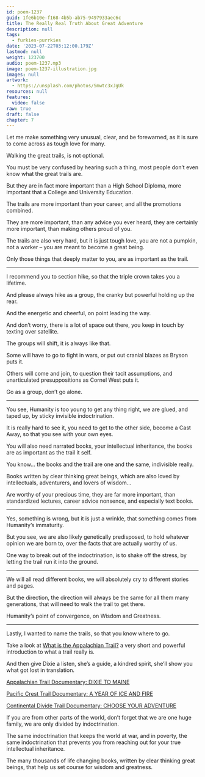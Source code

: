 ```yaml
---
id: poem-1237
guid: 1fe6b10e-f168-4b5b-ab75-9497933aec6c
title: The Really Real Truth About Great Adventure
description: null
tags:
  - furkies-purrkies
date: '2023-07-22T03:12:00.179Z'
lastmod: null
weight: 123700
audio: poem-1237.mp3
image: poem-1237-illustration.jpg
images: null
artwork:
  - https://unsplash.com/photos/Smwtc3xJgUk
resources: null
features:
  video: false
raw: true
draft: false
chapter: 7
---
```


Let me make something very unusual, clear,
and be forewarned, as it is sure to come across as tough love for many.

Walking the great trails,
is not optional.

You must be very confused by hearing such a thing,
most people don’t even know what the great trails are.

But they are in fact more important than a High School Diploma,
more important that a College and University Education.

The trails are more important than your career,
and all the promotions combined.

They are more important, than any advice you ever heard,
they are certainly more important, than making others proud of you.

The trails are also very hard, but it is just tough love,
you are not a pumpkin, not a worker – you are meant to become a great being.

Only those things that deeply matter to you,
are as important as the trail.

---

I recommend you to section hike,
so that the triple crown takes you a lifetime.

And please always hike as a group,
the cranky but powerful holding up the rear.

And the energetic and cheerful,
on point leading the way.

And don’t worry, there is a lot of space out there,
you keep in touch by texting over satellite.

The groups will shift,
it is always like that.

Some will have to go to fight in wars,
or put out cranial blazes as Bryson puts it.

Others will come and join, to question their tacit assumptions,
and unarticulated presuppositions as Cornel West puts it.

Go as a group,
don’t go alone.

---

You see, Humanity is too young to get any thing right,
we are glued, and taped up, by sticky invisible indoctrination.

It is really hard to see it, you need to get to the other side,
become a Cast Away, so that you see with your own eyes.

You will also need narrated books, your intellectual inheritance,
the books are as important as the trail it self.

You know...
the books and the trail are one and the same, indivisible really.

Books written by clear thinking great beings,
which are also loved by intellectuals, adventurers, and lovers of wisdom…

Are worthy of your precious time, they are far more important,
than standardized lectures, career advice nonsence, and especially text books.

---

Yes, something is wrong, but it is just a wrinkle,
that something comes from Humanity’s immaturity.

But you see, we are also likely genetically predisposed,
to hold whatever opinion we are born to, over the facts that are actually worthy of us.

One way to break out of the indoctrination,
is to shake off the stress, by letting the trail run it into the ground.

---

We will all read different books,
we will absolutely cry to different stories and pages.

But the direction, the direction will always be the same for all them many generations,
that will need to walk the trail to get there.

Humanity’s point of convergence,
on Wisdom and Greatness.

---

Lastly, I wanted to name the trails,
so that you know where to go.

Take a look at [What is the Appalachian Trail?](https://www.youtube.com/watch?v=hPSvdKTEZug)
a very short and powerful introduction to what a trail really is.

And then give Dixie a listen,
she’s a guide, a kindred spirit, she’ll show you what got lost in translation.

[Appalachian Trail Documentary: DIXIE TO MAINE](https://www.youtube.com/watch?v=EzXP5PjRHjM)

[Pacific Crest Trail Documentary: A YEAR OF ICE AND FIRE](https://www.youtube.com/watch?v=V4D4TcgppD8)

[Continental Divide Trail Documentary: CHOOSE YOUR ADVENTURE](https://www.youtube.com/watch?v=1ewQvcGhQAA)

If you are from other parts of the world, don’t forget that we are one huge family,
we are only divided by indoctrination.

The same indoctrination that keeps the world at war, and in poverty,
the same indoctrination that prevents you from reaching out for your true intellectual inheritance.

The many thousands of life changing books,
written by clear thinking great beings, that help us set course for wisdom and greatness.
